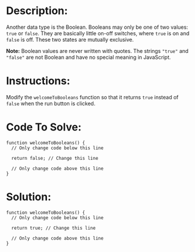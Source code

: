 # Description:

Another data type is the Boolean. Booleans may only be one of two values: `true` or `false`. They are basically little on-off switches, where `true` is on and `false` is off. These two states are mutually exclusive.

**Note:** Boolean values are never written with quotes. The strings `"true"` and `"false"` are not Boolean and have no special meaning in JavaScript.

# Instructions:

Modify the `welcomeToBooleans` function so that it returns `true` instead of `false` when the run button is clicked.

# Code To Solve:

```Js
function welcomeToBooleans() {
  // Only change code below this line

  return false; // Change this line

  // Only change code above this line
}
```

# Solution:

```Js
function welcomeToBooleans() {
  // Only change code below this line

  return true; // Change this line

  // Only change code above this line
}
```

